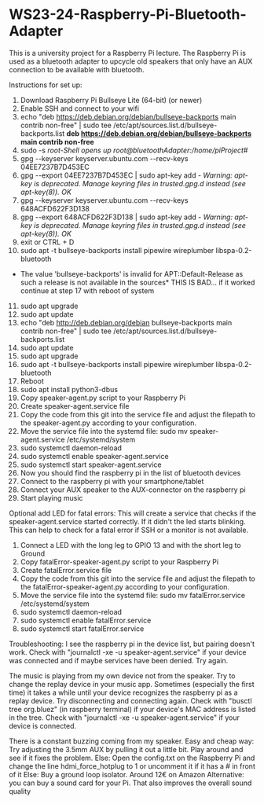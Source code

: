 # WS23-24-Raspberry-Pi-Bluetooth-Adapter
This is a university project for a Raspberry Pi lecture. The Raspberry Pi is used as a bluetooth adapter to upcycle old speakers that only have an AUX connection to be available with bluetooth.

Instructions for set up:
1. Download Raspberry Pi Bullseye Lite (64-bit) (or newer)
2. Enable SSH and connect to your wifi
3. echo "deb https://deb.debian.org/debian/bullseye-backports main contrib non-free" | sudo tee /etc/apt/sources.list.d/bullseye-backports.list
**deb https://deb.debian.org/debian/bullseye-backports main contrib non-free**
4. sudo -s *root-Shell opens up*
*root@bluetoothAdapter:/home/piProject#*
5. gpg --keyserver keyserver.ubuntu.com --recv-keys 04EE7237B7D453EC
6. gpg --export 04EE7237B7D453EC | sudo apt-key add -
*Warning: apt-key is deprecated. Manage keyring files in trusted.gpg.d instead (see apt-key(8)).*
*OK*
7. gpg --keyserver keyserver.ubuntu.com --recv-keys 648ACFD622F3D138
8. gpg --export 648ACFD622F3D138 | sudo apt-key add -
*Warning: apt-key is deprecated. Manage keyring files in trusted.gpg.d instead (see apt-key(8)).*
*OK*
9. exit or CTRL + D
10. sudo apt -t bullseye-backports install pipewire wireplumber libspa-0.2-bluetooth
* The value 'bullseye-backports' is invalid for APT::Default-Release as such a release is not available in the sources*
THIS IS BAD... if it worked continue at step 17 with reboot of system
11. sudo apt upgrade
12. sudo apt update
13. echo "deb http://deb.debian.org/debian bullseye-backports main contrib non-free" | sudo tee /etc/apt/sources.list.d/bullseye-backports.list
14. sudo apt update
15. sudo apt upgrade
16. sudo apt -t bullseye-backports install pipewire wireplumber libspa-0.2-bluetooth
17. Reboot
18. sudo apt install python3-dbus
19. Copy speaker-agent.py script to your Raspberry Pi
20. Create speaker-agent.service file
21. Copy the code from this git into the service file and adjust the filepath to the speaker-agent.py according to your configuration.
22. Move the service file into the systemd file: sudo mv speaker-agent.service /etc/systemd/system
23. sudo systemctl daemon-reload
24. sudo systemctl enable speaker-agent.service
25. sudo systemctl start speaker-agent.service
26. Now you should find the raspberry pi in the list of bluetooth devices
27. Connect to the raspberry pi with your smartphone/tablet
28. Connect your AUX speaker to the AUX-connector on the raspberry pi
29. Start playing music

Optional add LED for fatal errors:
This will create a service that checks if the speaker-agent.service started correctly. If it didn't the led starts blinking. This can help to check for a fatal error if SSH or a monitor is not available.
1. Connect a LED with the long leg to GPIO 13 and with the short leg to Ground
2. Copy fatalError-speaker-agent.py script to your Raspberry Pi
3. Create fatalError.service file
4. Copy the code from this git into the service file and adjust the filepath to the fatalError-speaker-agent.py according to your configuration.
5. Move the service file into the systemd file: sudo mv fatalError.service /etc/systemd/system
6. sudo systemctl daemon-reload
7. sudo systemctl enable fatalError.service
8. sudo systemctl start fatalError.service

Troubleshooting:
I see the raspberry pi in the device list, but pairing doesn't work.
  Check with "journalctl -xe -u speaker-agent.service" if your device was connected and if maybe services have been denied. Try again.

The music is playing from my own device not from the speaker.
  Try to change the replay device in your music app. Sometimes (especially the first time) it takes a while until your device recognizes the raspberry pi as a replay device. Try disconnecting and connecting again.
  Check with "busctl tree org.bluez" (in raspberry terminal) if your device's MAC address is listed in the tree.
  Check with "journalctl -xe -u speaker-agent.service" if your device is connected.

There is a constant buzzing coming from my speaker.
  Easy and cheap way: Try adjusting the 3.5mm AUX by pulling it out a little bit. Play around and see if it fixes the problem.
  Else: Open the config.txt on the Raspberry Pi and change the line hdmi_force_hotplug to 1 or uncomment it if it has a # in front of it
  Else: Buy a ground loop isolator. Around 12€ on Amazon
  Alternative: you can buy a sound card for your Pi. That also improves the overall sound quality
